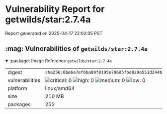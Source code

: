 # Vulnerability Report for getwilds/star:2.7.4a

Report generated on 2025-04-17 22:02:05 PST

<h2>:mag: Vulnerabilities of <code>getwilds/star:2.7.4a</code></h2>

<details open="true"><summary>:package: Image Reference</strong> <code>getwilds/star:2.7.4a</code></summary>
<table>
<tr><td>digest</td><td><code>sha256:0be6a7ef6ba09f0195e796d5fba829a551d244b47a28d15542bbe55477cfea53</code></td><tr><tr><td>vulnerabilities</td><td><img alt="critical: 0" src="https://img.shields.io/badge/critical-0-lightgrey"/> <img alt="high: 0" src="https://img.shields.io/badge/high-0-lightgrey"/> <img alt="medium: 0" src="https://img.shields.io/badge/medium-0-lightgrey"/> <img alt="low: 0" src="https://img.shields.io/badge/low-0-lightgrey"/> <!-- unspecified: 0 --></td></tr>
<tr><td>platform</td><td>linux/amd64</td></tr>
<tr><td>size</td><td>210 MB</td></tr>
<tr><td>packages</td><td>252</td></tr>
</table>
</details></table>
</details>

<table></table>